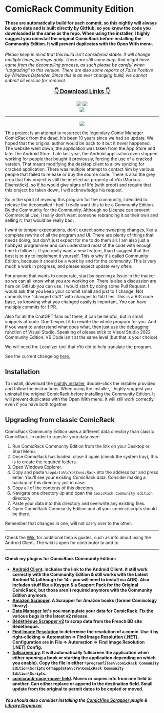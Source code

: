 # ComicRack Community Edition

#### These are automatically build for each commit, so this nightly will always be up to date and is built directly by GitHub, so you know the code you downloaded is the same as the repo. When using the installer, I highly suggest you uninstall the original ComicRack before installing the Community Edition. It will prevent duplicates with the Open With menu.

_Please keep in mind that this build isn't considered stable. It will change multiple times, perhaps daily. There are still some bugs that might have came from the decompiling process, as such please be careful when "upgrading" to this version. There are also some reports of False Positive by Windows Defender. Since this is an ever changing build, we cannot submit all version for removal._

<p align="center">
    <b><u><span style='font-size:14.0pt'>👇 Download Links 👇</span></u></b>
</p>
<p align="center">
<!--
  <a href="https://github.com/maforget/ComicRack_AmazonScrapper/releases/latest/download/AmazonScrapper.crplugin" alt="Latest Release">
      <img src="https://img.shields.io/github/v/release/maforget/ComicRackCE?label=latest%20release&logo=github" /></a>
-->
    <a href="https://github.com/maforget/ComicRackCE/releases/download/nightly/ComicRackCE_nightly.zip" alt="Nightly (ZIP)">
      <img src="https://img.shields.io/github/v/release/maforget/ComicRackCE?include_prereleases&label=pre-release (zip)&logo=github" /></a>
    <a href="https://github.com/maforget/ComicRackCE/releases/download/nightly/ComicRackCESetup_nightly.exe" alt="Nightly (EXE)">
      <img src="https://img.shields.io/github/v/release/maforget/ComicRackCE?include_prereleases&label=pre-release (installer)&logo=github" /></a>
    <br>
      <img src="https://img.shields.io/github/release-date-pre/maforget/ComicRackCE?logo=github&label=Released" /></a>   

</p>

---

<p align="center">
<img src="https://github.com/maforget/ComicRackCE/assets/11904426/4748925c-662f-4ccd-bfb7-62ec46ae881e" />
</p>


This project is an attempt to resurrect the legendary Comic Manager ComicRack from the dead. It's been 10 years since we had an update. We hoped that the original author would be back to it but it never happened. The website went down, the application was taken from the App Store and later the Android Store. Late last year, the Android application even stopped working for people that bought it previously, forcing the use of a cracked version. That meant modifying the desktop client to allow syncing for cracked application. There was multiple attempt to contact him by various people that failed to release or buy the source code. There is also the grey area that this project is still the intellectual property of cYo (Markus Eisenstöck), so if he would give signs of life (with proof) and require that this project be taken down, I will acknowledge his request.

So in the spirit of reviving this program for the community, I decided to release the decompiled I had. I really want this to be a Community Edition. By the Community for the Community. Although no License can prevent Commercial Use, I really don't want someone rebranding it as their own and selling it, that would be really bad.

I want to temper expectations, don't expect some sweeping changes, like a complete rewrite of all the program and UI. There are plenty of things that needs doing, but don't just expect for me to do them all. I am also just a hobbyist programmer and can understand most of the code with enough time to follow it. If you really want a new feature, than I suggest that the best is to try to implement it yourself. This is why it's called Community Edition, because it should be a work by and for the community. This is very much a work in progress, and please expect update very often.

For anyone that wants to cooperate, start by opening a Issue in the tracker so we can all know what you are working on. There is also a discussion are here on GitHub you can use. I would start by doing some Pull Request. I would ask that you keep your commit small and just to 1 change. Not commits like "changed stuff" with changes to 150 files. This is a BIG code base, so knowing what you changed easily is important. You can have multiple commits for 1 PR.

Also for all the ChatGPT fans out there, it can be helpful, but in small snippets of code. Don't expect it to rewrite the whole program for you. And if you want to understand what does what, then just use the debugging function of Visual Studio. Speaking of please stick to Visual Studio 2022 Community Edition. VS Code isn't at the same level (but that is your choice).

We will need the Localizer tool that cYo did to help translate the program. 

See the current changelog [here.](https://raw.githubusercontent.com/maforget/ComicRackCE/master/ComicRack/Changes.txt)

## Installation

To install, download the [nightly installer](https://github.com/maforget/ComicRackCE/releases/download/nightly/ComicRackCESetup_nightly.exe "Nightly Release"), double-click the installer provided and follow the instructions. When using the installer, I highly suggest you uninstall the original ComicRack before installing the Community Edition. It will prevent duplicates with the Open With menu. It will still work correctly even if you have both together.

## Upgrading from classic ComicRack

ComicRack Community Edition uses a different data directory than classic ComicRack. In order to transfer your data over:

1. Run ComicRack Community Edition from the link on your Desktop or Start Menu.
2. Once ComicRack has loaded, close it again (check the system tray), this is to create the required folders.
3. Open Windows Explorer.
2. Copy and paste `%appdata%\cYo\ComicRack` into the address bar and press enter. You'll see your existing ComicRack data. Consider making a backup of this directory just in case.
3. Copy all of the contents of this directory.
4. Navigate one directory up and open the `ComicRack Community Edition` directory.
5. Paste your data into this directory and overwrite any existing files.
6. Open ComicRack Community Edition and all your comics/scripts should be there.

Remember that changes in one, will not carry over to the other.

---

Check the [Wiki](https://github.com/maforget/ComicRackCE/wiki) for additional help & guides, such as info about using the Android Client. The wiki is open for contributor to add to.

----

#### Check my plugins for ComicRack Community Edition:

- **[Android Client](https://github.com/maforget/ComicRackKeygen/releases/tag/1.0). Includes the link to the Android Client. It still work correctly with the Community Edition & still works with the Latest Android 14 (although for 14+ you will need to install via ADB). Also includes stuff like a Keygen & a Support Pack for the Original ComicRack, but those aren't required anymore with the Community Edition anymore.**
- **[Amazon Scrapper](https://github.com/maforget/ComicRack_AmazonScrapper). A Scrapper for Amazon books (former Comixology library).**
- **[Data Manager](https://github.com/maforget/CRDataManager) let's you manipulate your data for ComicRack. Fix the various bugs in the latest v2 release.**
- **[Bédéthèque Scrapper v2](https://github.com/maforget/Bedetheque-Scrapper-2) to scrap data from the French BD site Bédétheque.**
- **[Find Image Resolution](https://github.com/maforget/ComicRack_FindImageResolution) to determine the resolution of a comic. Use it by right-clicking => Automation => Find Image Resolution (.NET). Configuration are in File => Automation => Find Image Resolution (.NET) Config.**
- **[fullscreen.py](https://gist.githubusercontent.com/maforget/186a99205140acd3f7d3328ad1466e62/raw/8c7c0ecab28fb9a6037adbe19ff553e3597cccd6/fullscreen.py). It will automatically fullscreen the application when either opening a book or starting the application depending on which you enable). Copy the file in either `%programfiles%\ComicRack Community Edition\Scripts` or `%appdata%\cYo\ComicRack Community Edition\Scripts`.**
- **[comicrack-copy-move-field](https://github.com/maforget/comicrack-copy-move-field). Moves or copies info from one field to another. Can either replace or append to the destination field. Small update from the original to permit dates to be copied or moved.**

 ##### You should also consider installing the [ComicVine Scrapper](https://github.com/cbanack/comic-vine-scraper/releases/latest) plugin & [Library Organizer](https://github.com/Stonepaw/comicrack-library-organizer/releases/latest)
